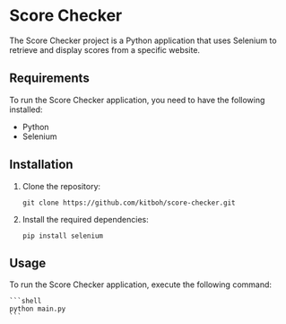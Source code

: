 # Score Checker

The Score Checker project is a Python application that uses Selenium to retrieve and display scores from a specific website.

## Requirements

To run the Score Checker application, you need to have the following installed:

- Python
- Selenium

## Installation

1. Clone the repository:

    ```shell
    git clone https://github.com/kitboh/score-checker.git
    ```

2. Install the required dependencies:

    ```shell
    pip install selenium
    ```

## Usage

To run the Score Checker application, execute the following command:

    ```shell
    python main.py
    ```